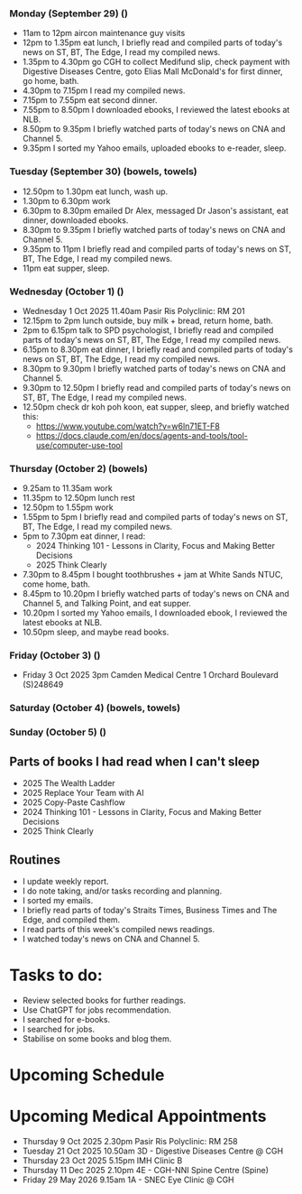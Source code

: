 ### Monday (September 29) ()
- 11am to 12pm aircon maintenance guy visits
- 12pm to 1.35pm eat lunch, I briefly read and compiled parts of today's news on ST, BT, The Edge, I read my compiled news.
- 1.35pm to 4.30pm go CGH to collect Medifund slip, check payment with Digestive Diseases Centre, goto Elias Mall McDonald's for first dinner, go home, bath.
- 4.30pm to 7.15pm I read my compiled news.
- 7.15pm to 7.55pm eat second dinner.
- 7.55pm to 8.50pm I downloaded ebooks, I reviewed the latest ebooks at NLB.
- 8.50pm to 9.35pm I briefly watched parts of today's news on CNA and Channel 5.
- 9.35pm I sorted my Yahoo emails, uploaded ebooks to e-reader, sleep.

### Tuesday (September 30) (bowels, towels)
- 12.50pm to 1.30pm eat lunch, wash up.
- 1.30pm to 6.30pm work
- 6.30pm to 8.30pm emailed Dr Alex, messaged Dr Jason's assistant, eat dinner, downloaded ebooks.
- 8.30pm to 9.35pm I briefly watched parts of today's news on CNA and Channel 5.
- 9.35pm to 11pm I briefly read and compiled parts of today's news on ST, BT, The Edge, I read my compiled news.
- 11pm eat supper, sleep.

### Wednesday (October 1) ()
- Wednesday 1 Oct 2025 11.40am Pasir Ris Polyclinic: RM 201
- 12.15pm to 2pm lunch outside, buy milk + bread, return home, bath.
- 2pm to 6.15pm talk to SPD psychologist, I briefly read and compiled parts of today's news on ST, BT, The Edge, I read my compiled news.
- 6.15pm to 8.30pm eat dinner, I briefly read and compiled parts of today's news on ST, BT, The Edge, I read my compiled news.
- 8.30pm to 9.30pm I briefly watched parts of today's news on CNA and Channel 5.
- 9.30pm to 12.50pm I briefly read and compiled parts of today's news on ST, BT, The Edge, I read my compiled news.
- 12.50pm check dr koh poh koon, eat supper, sleep, and briefly watched this:
    - https://www.youtube.com/watch?v=w6ln71ET-F8
    - https://docs.claude.com/en/docs/agents-and-tools/tool-use/computer-use-tool

### Thursday (October 2) (bowels)
- 9.25am to 11.35am work
- 11.35pm to 12.50pm lunch rest
- 12.50pm to 1.55pm work
- 1.55pm to 5pm I briefly read and compiled parts of today's news on ST, BT, The Edge, I read my compiled news.
- 5pm to 7.30pm eat dinner, I read:
    - 2024 Thinking 101 - Lessons in Clarity, Focus and Making Better Decisions
    - 2025 Think Clearly
- 7.30pm to 8.45pm I bought toothbrushes + jam at White Sands NTUC, come home, bath.
- 8.45pm to 10.20pm I briefly watched parts of today's news on CNA and Channel 5, and Talking Point, and eat supper.
- 10.20pm I sorted my Yahoo emails, I downloaded ebook, I reviewed the latest ebooks at NLB.
- 10.50pm sleep, and maybe read books.

### Friday (October 3) ()
- Friday 3 Oct 2025 3pm Camden Medical Centre 1 Orchard Boulevard (S)248649


### Saturday (October 4) (bowels, towels)


### Sunday (October 5) ()



## Parts of books I had read when I can't sleep
- 2025 The Wealth Ladder
- 2025 Replace Your Team with AI
- 2025 Copy-Paste Cashflow
- 2024 Thinking 101 - Lessons in Clarity, Focus and Making Better Decisions
- 2025 Think Clearly

## Routines
- I update weekly report.
- I do note taking, and/or tasks recording and planning.
- I sorted my emails.
- I briefly read parts of today's Straits Times, Business Times and The Edge, and compiled them.
- I read parts of this week's compiled news readings.
- I watched today's news on CNA and Channel 5.

# Tasks to do:
- Review selected books for further readings.
- Use ChatGPT for jobs recommendation.
- I searched for e-books.
- I searched for jobs.
- Stabilise on some books and blog them.

# Upcoming Schedule

# Upcoming Medical Appointments
- Thursday 9 Oct 2025 2.30pm Pasir Ris Polyclinic: RM 258
- Tuesday 21 Oct 2025 10.50am 3D - Digestive Diseases Centre @ CGH
- Thursday 23 Oct 2025 5.15pm IMH Clinic B
- Thursday 11 Dec 2025 2.10pm 4E - CGH-NNI Spine Centre (Spine)
- Friday 29 May 2026 9.15am 1A - SNEC Eye Clinic @ CGH
